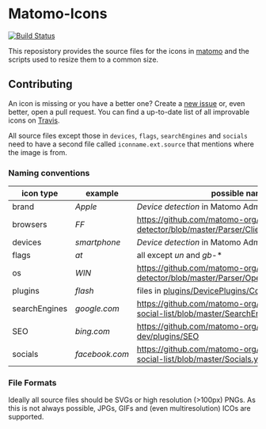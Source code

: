# Matomo-Icons

[![Build Status](https://api.travis-ci.com/matomo-org/matomo-icons.svg?branch=master)](https://travis-ci.com/matomo-org/matomo-icons)

This reposistory provides the source files for the icons in [matomo](https://github.com/matomo-org/matomo) and the scripts used to resize them to a common size.

## Contributing

An icon is missing or you have a better one? Create a [new issue](https://github.com/matomo-org/matomo-icons/issues/new) or, even better, open a pull request.
You can find a up-to-date list of all improvable icons on [Travis](https://app.travis-ci.com/github/matomo-org/matomo-icons).

All source files except those in `devices`, `flags`, `searchEngines` and `socials` need to have a second file called `iconname.ext.source` that mentions where the image is from.

### Naming conventions

| icon type | example | possible names |
| --------- | ------- | ----------- |
|brand|*Apple*| *Device detection* in Matomo Administration page|
|browsers|*FF*|https://github.com/matomo-org/device-detector/blob/master/Parser/Client/Browser.php#L37 |
|devices|*smartphone*| *Device detection* in Matomo Administration page|
|flags|*at*| all except *un* and *gb-** |
|os|*WIN*|https://github.com/matomo-org/device-detector/blob/master/Parser/OperatingSystem.php#L38 |
|plugins|*flash*|files in [plugins/DevicePlugins/Columns/](https://github.com/matomo-org/matomo/tree/4.x-dev/plugins/DevicePlugins/Columns) |
|searchEngines|*google.com*|https://github.com/matomo-org/searchengine-and-social-list/blob/master/SearchEngines.yml |
|SEO|*bing.com*|https://github.com/matomo-org/matomo/tree/4.x-dev/plugins/SEO |
|socials|*facebook.com*|https://github.com/matomo-org/searchengine-and-social-list/blob/master/Socials.yml |

### File Formats

Ideally all source files should be SVGs or high resolution (>100px) PNGs. As this is not always possible, JPGs, GIFs and (even multiresolution) ICOs are supported.
